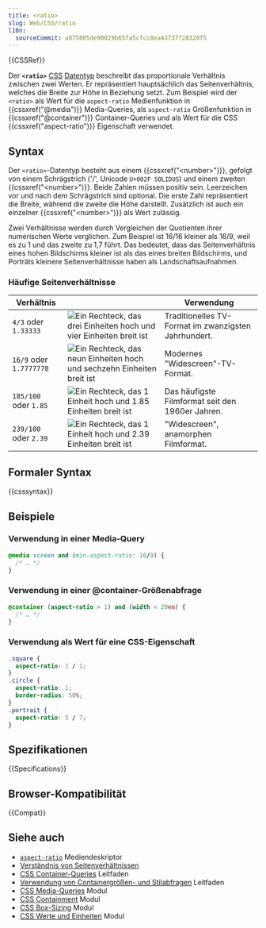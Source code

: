 ```yaml
---
title: <ratio>
slug: Web/CSS/ratio
l10n:
  sourceCommit: a075805de90029b65fa5cfcc8ea43737728320f5
---
```


{{CSSRef}}

Der **`<ratio>`** [CSS](/de/docs/Web/CSS) [Datentyp](/de/docs/Web/CSS/CSS_Values_and_Units/CSS_data_types) beschreibt das proportionale Verhältnis zwischen zwei Werten. Er repräsentiert hauptsächlich das Seitenverhältnis, welches die Breite zur Höhe in Beziehung setzt. Zum Beispiel wird der `<ratio>` als Wert für die `aspect-ratio` Medienfunktion in {{cssxref("@media")}} Media-Queries, als `aspect-ratio` Größenfunktion in {{cssxref("@container")}} Container-Queries und als Wert für die CSS {{cssxref("aspect-ratio")}} Eigenschaft verwendet.

## Syntax

Der `<ratio>`-Datentyp besteht aus einem {{cssxref("&lt;number&gt;")}}, gefolgt von einem Schrägstrich ('/', Unicode `U+002F SOLIDUS`) und einem zweiten {{cssxref("&lt;number&gt;")}}. Beide Zahlen müssen positiv sein. Leerzeichen vor und nach dem Schrägstrich sind optional. Die erste Zahl repräsentiert die Breite, während die zweite die Höhe darstellt. Zusätzlich ist auch ein einzelner {{cssxref("&lt;number&gt;")}} als Wert zulässig.

Zwei Verhältnisse werden durch Vergleichen der Quotienten ihrer numerischen Werte verglichen. Zum Beispiel ist 16/16 kleiner als 16/9, weil es zu 1 und das zweite zu 1,7 führt. Das bedeutet, dass das Seitenverhältnis eines hohen Bildschirms kleiner ist als das eines breiten Bildschirms, und Porträts kleinere Seitenverhältnisse haben als Landschaftsaufnahmen.

### Häufige Seitenverhältnisse

| Verhältnis            |                                                                              | Verwendung                                      |
| --------------------- | ---------------------------------------------------------------------------- | ---------------------------------------------- |
| `4/3` oder `1.33333`  | ![Ein Rechteck, das drei Einheiten hoch und vier Einheiten breit ist](ratio4_3.png)    | Traditionelles TV-Format im zwanzigsten Jahrhundert. |
| `16/9` oder `1.7777778` | ![Ein Rechteck, das neun Einheiten hoch und sechzehn Einheiten breit ist](ratio16_9.png) | Modernes "Widescreen"-TV-Format.              |
| `185/100` oder `1.85` | ![Ein Rechteck, das 1 Einheit hoch und 1.85 Einheiten breit ist](ratio1_1.85.png)      | Das häufigste Filmformat seit den 1960er Jahren. |
| `239/100` oder `2.39` | ![Ein Rechteck, das 1 Einheit hoch und 2.39 Einheiten breit ist](ratio1_2.39.png)      | "Widescreen", anamorphen Filmformat.          |

## Formaler Syntax

{{csssyntax}}

## Beispiele

### Verwendung in einer Media-Query

```css
@media screen and (min-aspect-ratio: 16/9) {
  /* … */
}
```

### Verwendung in einer @container-Größenabfrage

```css
@container (aspect-ratio > 1) and (width < 20em) {
  /* … */
}
```

### Verwendung als Wert für eine CSS-Eigenschaft

```css
.square {
  aspect-ratio: 1 / 1;
}
.circle {
  aspect-ratio: 1;
  border-radius: 50%;
}
.portrait {
  aspect-ratio: 5 / 7;
}
```

## Spezifikationen

{{Specifications}}

## Browser-Kompatibilität

{{Compat}}

## Siehe auch

- [`aspect-ratio`](/de/docs/Web/CSS/@media/aspect-ratio) Mediendeskriptor
- [Verständnis von Seitenverhältnissen](/de/docs/Web/CSS/CSS_box_sizing/Understanding_aspect-ratio)
- [CSS Container-Queries](/de/docs/Web/CSS/CSS_containment/Container_queries) Leitfaden
- [Verwendung von Containergrößen- und Stilabfragen](/de/docs/Web/CSS/CSS_containment/Container_size_and_style_queries) Leitfaden
- [CSS Media-Queries](/de/docs/Web/CSS/CSS_media_queries) Modul
- [CSS Containment](/de/docs/Web/CSS/CSS_containment) Modul
- [CSS Box-Sizing](/de/docs/Web/CSS/CSS_box_sizing) Modul
- [CSS Werte und Einheiten](/de/docs/Web/CSS/CSS_Values_and_Units) Modul
